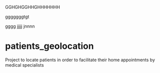 
GGHGHGGHHGHHHHHHH

gggggggtgt



gggg
jjjjj
jnnnn



# patients_geolocation
Project to locate patients in order to facilitate their home appointments by medical specialists
